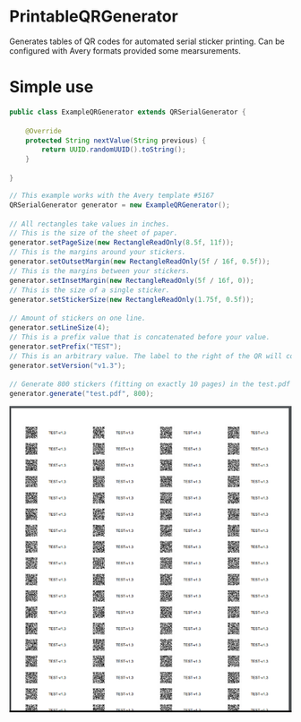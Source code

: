 # PrintableQRGenerator
Generates tables of QR codes for automated serial sticker printing. Can be configured with Avery formats provided some mearsurements.


# Simple use
``` java
public class ExampleQRGenerator extends QRSerialGenerator {

	@Override
	protected String nextValue(String previous) {
		return UUID.randomUUID().toString();
	}

}
```
``` java
// This example works with the Avery template #5167
QRSerialGenerator generator = new ExampleQRGenerator();

// All rectangles take values in inches.
// This is the size of the sheet of paper.
generator.setPageSize(new RectangleReadOnly(8.5f, 11f));
// This is the margins around your stickers.
generator.setOutsetMargin(new RectangleReadOnly(5f / 16f, 0.5f));
// This is the margins between your stickers.
generator.setInsetMargin(new RectangleReadOnly(5f / 16f, 0));
// This is the size of a single sticker.
generator.setStickerSize(new RectangleReadOnly(1.75f, 0.5f));

// Amount of stickers on one line.
generator.setLineSize(4);
// This is a prefix value that is concatenated before your value.
generator.setPrefix("TEST");
// This is an arbitrary value. The label to the right of the QR will contain the prefix and the version.
generator.setVersion("v1.3");

// Generate 800 stickers (fitting on exactly 10 pages) in the test.pdf file.
generator.generate("test.pdf", 800);
```

![Result](https://raw.githubusercontent.com/BinarSkugga/PrintableQRGenerator/master/result.png)
